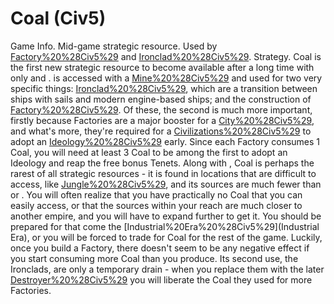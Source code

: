 # Coal (Civ5)

Game Info.
Mid-game strategic resource. Used by [Factory%20%28Civ5%29](Factories) and [Ironclad%20%28Civ5%29](Ironclads).
Strategy.
 Coal is the first new strategic resource to become available after a long time with only and . is accessed with a [Mine%20%28Civ5%29](Mine) and used for two very specific things: [Ironclad%20%28Civ5%29](Ironclads), which are a transition between ships with sails and modern engine-based ships; and the construction of [Factory%20%28Civ5%29](Factories).
Of these, the second is much more important, firstly because Factories are a major booster for a [City%20%28Civ5%29](city), and what's more, they're required for a [Civilizations%20%28Civ5%29](civilization) to adopt an [Ideology%20%28Civ5%29](Ideology) early. Since each Factory consumes 1 Coal, you will need at least 3 Coal to be among the first to adopt an Ideology and reap the free bonus Tenets.
Along with , Coal is perhaps the rarest of all strategic resources - it is found in locations that are difficult to access, like [Jungle%20%28Civ5%29](Jungles), and its sources are much fewer than or . You will often realize that you have practically no Coal that you can easily access, or that the sources within your reach are much closer to another empire, and you will have to expand further to get it. You should be prepared for that come the [Industrial%20Era%20%28Civ5%29](Industrial Era), or you will be forced to trade for Coal for the rest of the game. Luckily, once you build a Factory, there doesn't seem to be any negative effect if you start consuming more Coal than you produce.
Its second use, the Ironclads, are only a temporary drain - when you replace them with the later [Destroyer%20%28Civ5%29](Destroyer) you will liberate the Coal they used for more Factories.